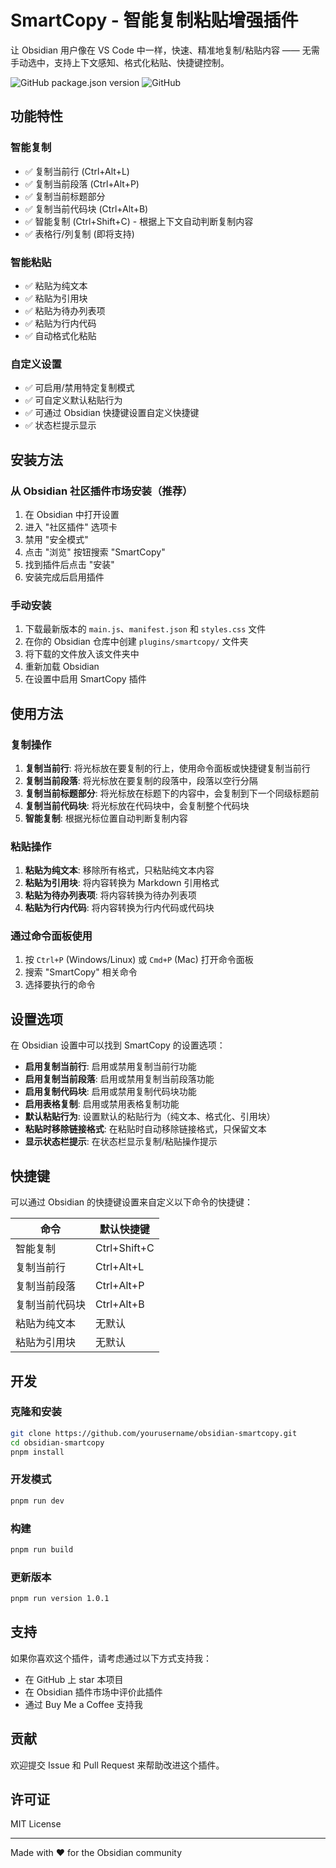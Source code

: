# SmartCopy - 智能复制粘贴增强插件

让 Obsidian 用户像在 VS Code 中一样，快速、精准地复制/粘贴内容 —— 无需手动选中，支持上下文感知、格式化粘贴、快捷键控制。

![GitHub package.json version](https://img.shields.io/github/package-json/v/yourusername/obsidian-smartcopy)
![GitHub](https://img.shields.io/github/license/yourusername/obsidian-smartcopy)

## 功能特性

### 智能复制
- ✅ 复制当前行 (Ctrl+Alt+L)
- ✅ 复制当前段落 (Ctrl+Alt+P)
- ✅ 复制当前标题部分
- ✅ 复制当前代码块 (Ctrl+Alt+B)
- ✅ 智能复制 (Ctrl+Shift+C) - 根据上下文自动判断复制内容
- ✅ 表格行/列复制 (即将支持)

### 智能粘贴
- ✅ 粘贴为纯文本
- ✅ 粘贴为引用块
- ✅ 粘贴为待办列表项
- ✅ 粘贴为行内代码
- ✅ 自动格式化粘贴

### 自定义设置
- ✅ 可启用/禁用特定复制模式
- ✅ 可自定义默认粘贴行为
- ✅ 可通过 Obsidian 快捷键设置自定义快捷键
- ✅ 状态栏提示显示

## 安装方法

### 从 Obsidian 社区插件市场安装（推荐）

1. 在 Obsidian 中打开设置
2. 进入 "社区插件" 选项卡
3. 禁用 "安全模式"
4. 点击 "浏览" 按钮搜索 "SmartCopy"
5. 找到插件后点击 "安装"
6. 安装完成后启用插件

### 手动安装

1. 下载最新版本的 `main.js`、`manifest.json` 和 `styles.css` 文件
2. 在你的 Obsidian 仓库中创建 `plugins/smartcopy/` 文件夹
3. 将下载的文件放入该文件夹中
4. 重新加载 Obsidian
5. 在设置中启用 SmartCopy 插件

## 使用方法

### 复制操作

1. **复制当前行**: 将光标放在要复制的行上，使用命令面板或快捷键复制当前行
2. **复制当前段落**: 将光标放在要复制的段落中，段落以空行分隔
3. **复制当前标题部分**: 将光标放在标题下的内容中，会复制到下一个同级标题前
4. **复制当前代码块**: 将光标放在代码块中，会复制整个代码块
5. **智能复制**: 根据光标位置自动判断复制内容

### 粘贴操作

1. **粘贴为纯文本**: 移除所有格式，只粘贴纯文本内容
2. **粘贴为引用块**: 将内容转换为 Markdown 引用格式
3. **粘贴为待办列表项**: 将内容转换为待办列表项
4. **粘贴为行内代码**: 将内容转换为行内代码或代码块

### 通过命令面板使用

1. 按 `Ctrl+P` (Windows/Linux) 或 `Cmd+P` (Mac) 打开命令面板
2. 搜索 "SmartCopy" 相关命令
3. 选择要执行的命令

## 设置选项

在 Obsidian 设置中可以找到 SmartCopy 的设置选项：

- **启用复制当前行**: 启用或禁用复制当前行功能
- **启用复制当前段落**: 启用或禁用复制当前段落功能
- **启用复制代码块**: 启用或禁用复制代码块功能
- **启用表格复制**: 启用或禁用表格复制功能
- **默认粘贴行为**: 设置默认的粘贴行为（纯文本、格式化、引用块）
- **粘贴时移除链接格式**: 在粘贴时自动移除链接格式，只保留文本
- **显示状态栏提示**: 在状态栏显示复制/粘贴操作提示

## 快捷键

可以通过 Obsidian 的快捷键设置来自定义以下命令的快捷键：

| 命令 | 默认快捷键 |
|------|------------|
| 智能复制 | Ctrl+Shift+C |
| 复制当前行 | Ctrl+Alt+L |
| 复制当前段落 | Ctrl+Alt+P |
| 复制当前代码块 | Ctrl+Alt+B |
| 粘贴为纯文本 | 无默认 |
| 粘贴为引用块 | 无默认 |

## 开发

### 克隆和安装

```bash
git clone https://github.com/yourusername/obsidian-smartcopy.git
cd obsidian-smartcopy
pnpm install
```

### 开发模式

```bash
pnpm run dev
```

### 构建

```bash
pnpm run build
```

### 更新版本

```bash
pnpm run version 1.0.1
```

## 支持

如果你喜欢这个插件，请考虑通过以下方式支持我：

- 在 GitHub 上 star 本项目
- 在 Obsidian 插件市场中评价此插件
- 通过 Buy Me a Coffee 支持我

## 贡献

欢迎提交 Issue 和 Pull Request 来帮助改进这个插件。

## 许可证

MIT License

---

Made with ❤️ for the Obsidian community